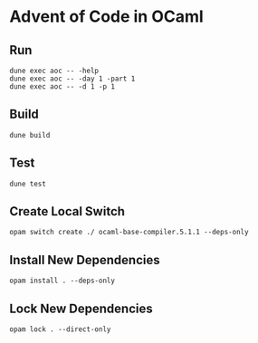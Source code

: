 # Advent of Code in OCaml

## Run

```
dune exec aoc -- -help
dune exec aoc -- -day 1 -part 1
dune exec aoc -- -d 1 -p 1
```

## Build

```
dune build
```

## Test

```
dune test
```

## Create Local Switch

```
opam switch create ./ ocaml-base-compiler.5.1.1 --deps-only
```

## Install New Dependencies

```
opam install . --deps-only
```

## Lock New Dependencies

```
opam lock . --direct-only
```
